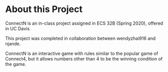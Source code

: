 # About this Project

ConnectN is an in-class project assigned in ECS 32B (Spring 2020), offered in UC Davis. 

This project was completed in collaboration between wendyzhai916 and njande.

ConnectN is an interactive game with rules similar to the popular game of Connect4, but it allows numbers other than 4 to be the winning condition of the game. 
